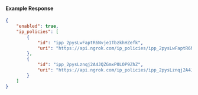 <!-- Code generated for API Clients. DO NOT EDIT. -->

#### Example Response

```json
{
	"enabled": true,
	"ip_policies": [
		{
			"id": "ipp_2pysLwFaptR6Nvje1TbzkhHZefk",
			"uri": "https://api.ngrok.com/ip_policies/ipp_2pysLwFaptR6Nvje1TbzkhHZefk"
		},
		{
			"id": "ipp_2pysLznqj2A4JQZGmxP0LOP9ZhZ",
			"uri": "https://api.ngrok.com/ip_policies/ipp_2pysLznqj2A4JQZGmxP0LOP9ZhZ"
		}
	]
}
```
